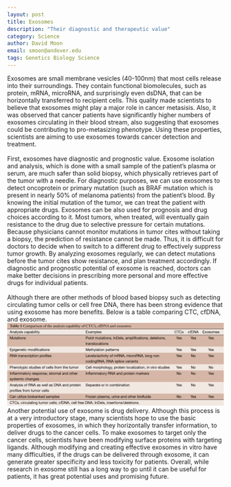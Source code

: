 ```yaml
---
layout: post
title: Exosomes
description: "Their diagnostic and therapeutic value"
category: Science
author: David Moon
email: smoon@andover.edu
tags: Genetics Biology Science
---
```


Exosomes are small membrane vesicles (40-100nm) that most cells release into their surroundings. They contain functional biomolecules, such as protein, mRNA, microRNA, and surprisingly even dsDNA, that can be horizontally transferred to recipient cells. This quality made scientists to believe that exosomes might play a major role in cancer metasisis. Also, it was observed that cancer patients have significantly higher numbers of exosomes circulating in their blood stream, also suggesting that exosomes could be contributing to pro-metasizing phenotype. Using these properties, scientists are aiming to use exosomes towards cancer detection and treatment. 
<br>
<br>
First, exosomes have diagnostic and prognostic value. Exosome isolation and analysis, which is done with a small sample of the patient’s plasma or serum, are much safer than solid biopsy, which physically retrieves part of the tumor with a needle. For diagnostic purposes, we can use exosomes to detect oncoprotein or primary mutation (such as BRAF mutation which is present in nearly 50% of melanoma patients) from the patient’s blood. By knowing the initial mutation of the tumor, we can treat the patient with appropriate drugs. Exosomes can be also used for prognosis and drug choices according to it. Most tumors, when treated, will eventually gain resistance to the drug due to selective pressure for certain mutations. Because physicians cannot monitor mutations in tumor cites without taking a biopsy, the prediction of resistance cannot be made. Thus, it is difficult for doctors to decide when to switch to a different drug to effectively suppress tumor growth. By analyzing exosomes regularly, we can detect mutations before the tumor cites show resistance, and plan treatment accordingly. If diagnostic and prognostic potential of exosome is reached, doctors can make better decisions in prescribing more personal and more effective drugs for individual patients. 
<br>
<br>
Although there are other methods of blood based biopsy such as detecting circulating tumor cells or cell free DNA, there has been strong evidence that using exosome has more benefits. Below is a table comparing CTC, cfDNA, and exosome.
![Comparison of the analysis compatibility](/Assets/Article/20354368.png)
Another potential use of exosome is drug delivery. Although this process is at a very introductory stage, many scientists hope to use the basic properties of exosomes, in which they horizontally transfer information, to deliver drugs to the cancer cells. To make exosomes to target only the cancer cells, scientists have been modifying surface proteins with targeting ligands. Although modifying and creating effective exosomes in vitro have many difficulties, if the drugs can be delivered through exosome, it can generate greater specificity and less toxicity for patients. Overall, while research in exosome still has a long way to go until it can be useful for patients, it has great potential uses and promising future. 